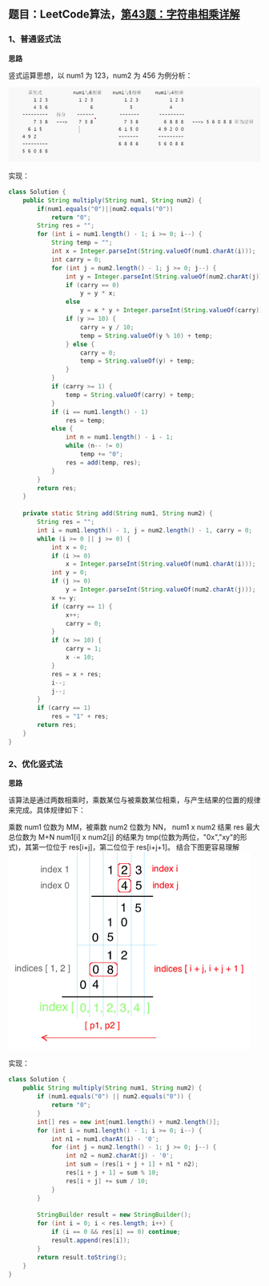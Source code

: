 ## 题目：LeetCode算法，[第43题：字符串相乘详解](https://leetcode-cn.com/problems/multiply-strings/)

### 1、普通竖式法

**思路**

竖式运算思想，以 num1 为 123，num2 为 456 为例分析：

![](../img/d24bf3174a878890e1273fbe35426ecdfa932c33efb464ed3602f4d149ed343a.png)

实现：

```java
class Solution {
    public String multiply(String num1, String num2) {
        if(num1.equals("0")||num2.equals("0"))
            return "0";
        String res = "";
        for (int i = num1.length() - 1; i >= 0; i--) {
            String temp = "";
            int x = Integer.parseInt(String.valueOf(num1.charAt(i)));
            int carry = 0;
            for (int j = num2.length() - 1; j >= 0; j--) {
                int y = Integer.parseInt(String.valueOf(num2.charAt(j)));
                if (carry == 0)
                    y = y * x;
                else
                    y = x * y + Integer.parseInt(String.valueOf(carry));
                if (y >= 10) {
                    carry = y / 10;
                    temp = String.valueOf(y % 10) + temp;
                } else {
                    carry = 0;
                    temp = String.valueOf(y) + temp;
                }
            }
            if (carry >= 1) {
                temp = String.valueOf(carry) + temp;
            }
            if (i == num1.length() - 1)
                res = temp;
            else {
                int n = num1.length() - i - 1;
                while (n-- != 0)
                    temp += "0";
                res = add(temp, res);
            }
        }
        return res;
    }

    private static String add(String num1, String num2) {
        String res = "";
        int i = num1.length() - 1, j = num2.length() - 1, carry = 0;
        while (i >= 0 || j >= 0) {
            int x = 0;
            if (i >= 0)
                x = Integer.parseInt(String.valueOf(num1.charAt(i)));
            int y = 0;
            if (j >= 0)
                y = Integer.parseInt(String.valueOf(num2.charAt(j)));
            x += y;
            if (carry == 1) {
                x++;
                carry = 0;
            }
            if (x >= 10) {
                carry = 1;
                x -= 10;
            }
            res = x + res;
            i--;
            j--;
        }
        if (carry == 1)
            res = "1" + res;
        return res;
    }
}
```
### 2、优化竖式法
**思路**

该算法是通过两数相乘时，乘数某位与被乘数某位相乘，与产生结果的位置的规律来完成。具体规律如下：

乘数 num1 位数为 MM，被乘数 num2 位数为 NN， num1 x num2 结果 res 最大总位数为 M+N
num1[i] x num2[j] 的结果为 tmp(位数为两位，"0x","xy"的形式)，其第一位位于 res[i+j]，第二位位于 res[i+j+1]。
结合下图更容易理解
<img src="..\img\171cad48cd0c14f565f2a0e5aa5ccb130e4562906ee10a84289f12e4460fe164-image.png" style="zoom:50%;" />

实现：

```java
class Solution {
    public String multiply(String num1, String num2) {
        if (num1.equals("0") || num2.equals("0")) {
            return "0";
        }
        int[] res = new int[num1.length() + num2.length()];
        for (int i = num1.length() - 1; i >= 0; i--) {
            int n1 = num1.charAt(i) - '0';
            for (int j = num2.length() - 1; j >= 0; j--) {
                int n2 = num2.charAt(j) - '0';
                int sum = (res[i + j + 1] + n1 * n2);
                res[i + j + 1] = sum % 10;
                res[i + j] += sum / 10;
            }
        }

        StringBuilder result = new StringBuilder();
        for (int i = 0; i < res.length; i++) {
            if (i == 0 && res[i] == 0) continue;
            result.append(res[i]);
        }
        return result.toString();
    }
}
```